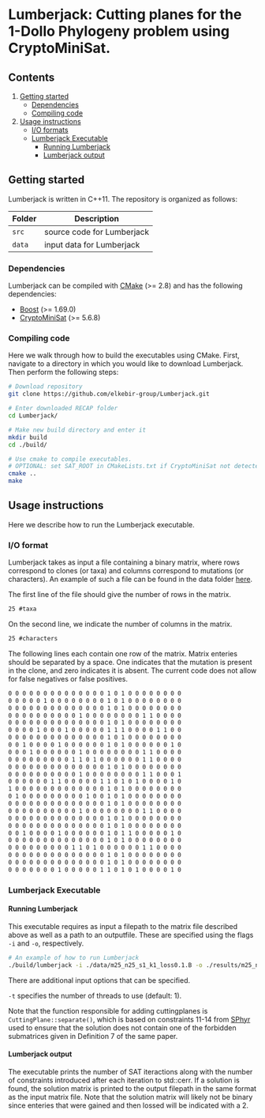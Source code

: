 # Lumberjack: Cutting planes for the 1-Dollo Phylogeny problem using CryptoMiniSat.


## Contents

  1. [Getting started](#start)
     * [Dependencies](#dep)
     * [Compiling code](#build)
  2. [Usage instructions](#usage)
     * [I/O formats](#io)
     * [Lumberjack Executable](#run)
       * [Running Lumberjack](#ljrun)
       * [Lumberjack output](#ljout)

<a name="start"></a>

## Getting started

Lumberjack is written in C++11. The repository is organized as follows:

| Folder    | Description                                                  |
| --------- | ------------------------------------------------------------ |
| `src`     | source code for Lumberjack                                       |
| `data`    | input data for Lumberjack                                       |


<a name="dep"></a>

### Dependencies   

Lumberjack can be compiled with [CMake](https://cmake.org/) (>= 2.8) and has the following dependencies:

* [Boost](https://www.boost.org/) (>= 1.69.0)
* [CryptoMiniSat](https://github.com/msoos/cryptominisat) (>= 5.6.8)

<a name="build"></a>

### Compiling code

Here we walk through how to build the executables using CMake. First, navigate to a directory in which you would like to download Lumberjack. Then perform the following steps: 

```bash
# Download repository
git clone https://github.com/elkebir-group/Lumberjack.git

# Enter downloaded RECAP folder
cd Lumberjack/

# Make new build directory and enter it
mkdir build
cd ./build/

# Use cmake to compile executables. 
# OPTIONAL: set SAT_ROOT in CMakeLists.txt if CryptoMiniSat not detected.
cmake ..
make
```

<a name="usage"></a>

## Usage instructions

Here we describe how to run the Lumberjack executable. 

<a name="io"></a>

### I/O format

Lumberjack takes as input a file containing a binary matrix, where rows correspond to clones (or taxa) and columns correspond to mutations (or characters). An example of such a file can be found in the data folder [here](./data/m25_n25_s1_k1_loss0.1.B).    

The first line of the file should give the number of rows in the matrix.

```tex
25 #taxa
```

On the second line, we indicate the number of columns in the matrix. 

```tex
25 #characters
```

The following lines each contain one row of the matrix. Matrix enteries should be separated by a space. One indicates that the mutation is present in the clone, and zero indicates it is absent. The current code does not allow for false negatives or false positives.  

```tex
0 0 0 0 0 0 0 0 0 0 0 0 0 0 1 0 1 0 0 0 0 0 0 0 0
0 0 0 0 0 1 0 0 0 0 0 0 0 0 1 0 1 0 0 0 0 0 0 0 0
0 0 0 0 0 0 0 0 0 0 0 0 0 0 1 0 1 0 0 0 0 0 0 0 0
0 0 0 0 0 0 0 0 0 0 1 0 0 0 0 0 0 0 0 1 1 0 0 0 0
0 0 0 0 0 0 0 0 0 0 0 0 0 0 1 0 1 0 0 0 0 0 0 0 0
0 0 0 0 1 0 0 0 1 0 0 0 0 0 1 1 1 0 0 0 0 1 1 0 0
0 0 0 0 0 0 0 0 0 0 0 0 0 0 1 0 1 0 0 0 0 0 0 0 0
0 0 1 0 0 0 0 1 0 0 0 0 0 0 1 0 1 0 0 0 0 0 0 1 0
0 0 0 1 0 0 0 0 0 0 1 0 0 0 0 0 0 0 0 1 1 0 0 0 0
0 0 0 0 0 0 0 0 0 1 1 0 1 0 0 0 0 0 0 1 1 0 0 0 0
0 0 0 0 0 0 0 0 0 0 0 0 0 0 1 0 1 0 0 0 0 0 0 0 0
0 0 0 0 0 0 0 0 0 0 1 0 0 0 0 0 0 0 0 1 1 0 0 0 1
0 0 0 0 0 0 1 1 0 0 0 0 0 1 1 0 1 0 1 0 0 0 0 1 0
1 0 0 0 0 0 0 0 0 0 0 0 0 0 1 0 1 0 0 0 0 0 0 0 0
0 1 0 0 0 0 0 0 0 0 0 1 0 0 1 0 1 0 0 0 0 0 0 0 0
0 0 0 0 0 0 0 0 0 0 0 0 0 0 1 0 1 0 0 0 0 0 0 0 0
0 0 0 0 0 0 0 0 0 0 1 0 0 0 0 0 0 0 0 1 1 0 0 0 0
0 0 0 0 0 0 0 0 0 0 0 0 0 0 1 0 1 0 0 0 0 0 0 0 0
0 0 0 0 0 0 0 0 0 0 0 0 0 0 1 0 1 0 0 0 0 0 0 0 0
0 0 1 0 0 0 0 1 0 0 0 0 0 0 1 0 1 1 0 0 0 0 0 1 0
0 0 0 0 0 0 0 0 0 0 0 0 0 0 1 0 1 0 0 0 0 0 0 0 0
0 0 0 0 0 0 0 0 0 1 1 0 1 0 0 0 0 0 0 1 1 0 0 0 0
0 0 0 0 0 0 0 0 0 0 0 0 0 0 1 0 1 0 0 0 0 0 0 0 0
0 0 0 0 0 0 0 0 0 0 0 0 0 0 1 0 1 0 0 0 0 0 0 0 0
0 0 0 0 0 0 0 1 0 0 0 0 0 1 1 0 1 0 1 0 0 0 0 1 0
```

<a name="run"></a>

### Lumberjack Executable

<a name="ljrun"></a>

#### Running Lumberjack

This executable requires as input a filepath to the matrix file described above as well as a path to an outputfile. These are specified using the flags `-i`  and  `-o`, respectively.   

```bash
# An example of how to run Lumberjack
./build/lumberjack -i ./data/m25_n25_s1_k1_loss0.1.B -o ./results/m25_n25_s1_k1_loss0.1.out
```

There are additional input options that can be specified.

`-t` specifies the number of threads to use (default: 1). 

Note that the function responsible for adding cuttingplanes is `CuttingPlane::separate()`, which is based on constraints 11-14 from [SPhyr](https://doi.org/10.1093/bioinformatics/bty589) used to ensure that the solution does not contain one of the forbidden submatrices given in Definition 7 of the same paper. 

<a name="ljout"></a>

#### Lumberjack output

The executable prints the number of SAT iteractions along with the number of constraints introduced after each iteration to std::cerr. If a solution is found, the solution matrix is printed to the output filepath in the same format as the input matrix file. Note that the solution matrix will likely not be binary since enteries that were gained and then lossed will be indicated with a 2. 
